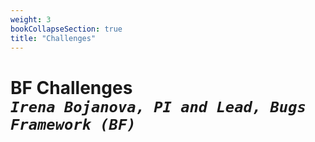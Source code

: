 ```yaml
---
weight: 3
bookCollapseSection: true
title: "Challenges"
---
```

# BF Challenges <br/>_`Irena Bojanova, PI and Lead, Bugs Framework (BF)`_